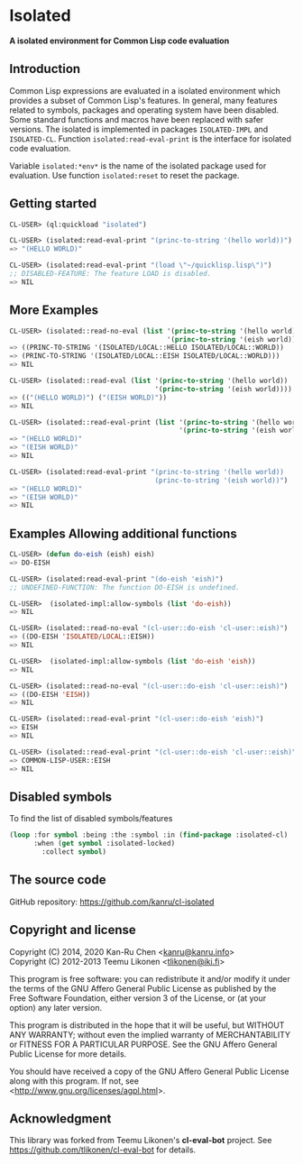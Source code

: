 Isolated
========

**A isolated environment for Common Lisp code evaluation**

Introduction
------------

Common Lisp expressions are evaluated in a isolated environment
which provides a subset of Common Lisp's features. In general, many
features related to symbols, packages and operating system have been
disabled. Some standard functions and macros have been replaced with
safer versions. The isolated is implemented in packages `ISOLATED-IMPL`
and `ISOLATED-CL`. Function `isolated:read-eval-print` is the interface
for isolated code evaluation.

Variable `isolated:*env*` is the name of the isolated package used
for evaluation. Use function `isolated:reset` to reset the package.

Getting started
---------------

```lisp
CL-USER> (ql:quickload "isolated")

CL-USER> (isolated:read-eval-print "(princ-to-string '(hello world))")
=> "(HELLO WORLD)"

CL-USER> (isolated:read-eval-print "(load \"~/quicklisp.lisp\")")
;; DISABLED-FEATURE: The feature LOAD is disabled.
=> NIL
```

More Examples
-------------

```lisp
CL-USER> (isolated::read-no-eval (list '(princ-to-string '(hello world))
                                       '(princ-to-string '(eish world))))
=> ((PRINC-TO-STRING '(ISOLATED/LOCAL::HELLO ISOLATED/LOCAL::WORLD))
=> (PRINC-TO-STRING '(ISOLATED/LOCAL::EISH ISOLATED/LOCAL::WORLD)))
=> NIL

CL-USER> (isolated::read-eval (list '(princ-to-string '(hello world))
                                    '(princ-to-string '(eish world))))
=> (("(HELLO WORLD)") ("(EISH WORLD)"))
=> NIL

CL-USER> (isolated::read-eval-print (list '(princ-to-string '(hello world))
                                          '(princ-to-string '(eish world))))
=> "(HELLO WORLD)"
=> "(EISH WORLD)"
=> NIL

CL-USER> (isolated:read-eval-print "(princ-to-string '(hello world)) 
                                    (princ-to-string '(eish world))")
=> "(HELLO WORLD)"
=> "(EISH WORLD)"
=> NIL
```

Examples Allowing additional functions
--------------------------------------

```lisp
CL-USER> (defun do-eish (eish) eish)
=> DO-EISH

CL-USER> (isolated:read-eval-print "(do-eish 'eish)")
;; UNDEFINED-FUNCTION: The function DO-EISH is undefined.

CL-USER>  (isolated-impl:allow-symbols (list 'do-eish))
=> NIL

CL-USER> (isolated::read-no-eval "(cl-user::do-eish 'cl-user::eish)")
=> ((DO-EISH 'ISOLATED/LOCAL::EISH))
=> NIL

CL-USER>  (isolated-impl:allow-symbols (list 'do-eish 'eish))
=> NIL

CL-USER> (isolated::read-no-eval "(cl-user::do-eish 'cl-user::eish)")
=> ((DO-EISH 'EISH))
=> NIL

CL-USER> (isolated::read-eval-print "(cl-user::do-eish 'eish)")
=> EISH
=> NIL

CL-USER> (isolated::read-eval-print "(cl-user::do-eish 'cl-user::eish)")
=> COMMON-LISP-USER::EISH
=> NIL
```

Disabled symbols
-----------------

To find the list of disabled symbols/features

```lisp
(loop :for symbol :being :the :symbol :in (find-package :isolated-cl)
      :when (get symbol :isolated-locked)
        :collect symbol)
```

The source code
---------------

GitHub repository: <https://github.com/kanru/cl-isolated>


Copyright and license
---------------------

Copyright (C) 2014, 2020 Kan-Ru Chen <<kanru@kanru.info>>  
Copyright (C) 2012-2013 Teemu Likonen <<tlikonen@iki.fi>>  

This program is free software: you can redistribute it and/or modify it
under the terms of the GNU Affero General Public License as published by
the Free Software Foundation, either version 3 of the License, or (at
your option) any later version.

This program is distributed in the hope that it will be useful, but
WITHOUT ANY WARRANTY; without even the implied warranty of
MERCHANTABILITY or FITNESS FOR A PARTICULAR PURPOSE. See the GNU Affero
General Public License for more details.

You should have received a copy of the GNU Affero General Public License
along with this program. If not, see
<<http://www.gnu.org/licenses/agpl.html>>.

Acknowledgment
--------------

This library was forked from Teemu Likonen's **cl-eval-bot** project.
See <https://github.com/tlikonen/cl-eval-bot> for details.
